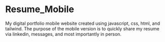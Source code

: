 # Resume_Mobile
My digital portfolio mobile website created using javascript, css, html, and tailwind. The purpose of the mobile version is to quickly share my resume via linkedin, messages, and most importantly in person. 
